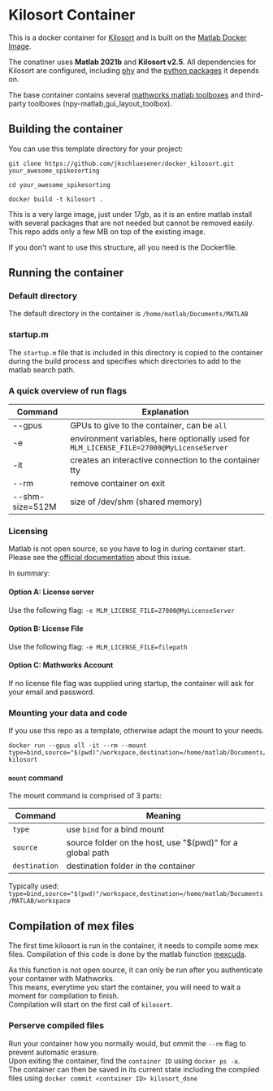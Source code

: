 # Kilosort Container

This is a docker container for [Kilosort](https://github.com/MouseLand/Kilosort.git) and is built on the [Matlab Docker Image](https://hub.docker.com/r/mathworks/matlab-deep-learning).

The conatiner uses __Matlab 2021b__ and __Kilosort v2.5__.
All dependencies for Kilosort are configured, including [phy](https://github.com/cortex-lab/phy) and the [python packages](https://github.com/cortex-lab/phy/blob/master/requirements.txt) it depends on.

The base container contains several [mathworks matlab toolboxes](https://hub.docker.com/r/mathworks/matlab-deep-learning) and third-party toolboxes (npy-matlab,gui_layout_toolbox).

## Building the container

You can use this template directory for your project:

```terminal
git clone https://github.com/jkschluesener/docker_kilosort.git your_awesome_spikesorting

cd your_awesome_spikesorting

docker build -t kilosort .
```

This is a very large image, just under 17gb, as it is an entire matlab install with several packages that are not needed but cannot be removed easily.
This repo adds only a few MB on top of the existing image.

If you don't want to use this structure, all you need is the Dockerfile.

## Running the container

### Default directory

The default directory in the container is `/home/matlab/Documents/MATLAB`

### startup.m

The `startup.m` file that is included in this directory is copied to the container during the build process and specifies which directories to add to the matlab search path.

### A quick overview of run flags

| Command         | Explanation                                                                              |
|-----------------|------------------------------------------------------------------------------------------|
| --gpus          | GPUs to give to the container, can be `all`                                              |
| -e              | environment variables, here optionally used for `MLM_LICENSE_FILE=27000@MyLicenseServer` |
| -it             | creates an interactive connection to the container tty                                   |
| --rm            | remove container on exit                                                                 |
| --shm-size=512M | size of /dev/shm (shared memory)                                                         |

### Licensing

Matlab is not open source, so you have to log in during container start.
Please see the [official documentation](https://hub.docker.com/r/mathworks/matlab-deep-learning) about this issue.

In summary:

#### Option A: License server

Use the following flag:
`-e MLM_LICENSE_FILE=27000@MyLicenseServer`

#### Option B: License File

Use the following flag:
`-e MLM_LICENSE_FILE=filepath`

#### Option C: Mathworks Account

If no license file flag was supplied uring startup, the container will ask for your email and password.

### Mounting your data and code

If you use this repo as a template, otherwise adapt the mount to your needs.

```terminal
docker run --gpus all -it --rm --mount type=bind,source="$(pwd)"/workspace,destination=/home/matlab/Documents/MATLAB/workspace kilosort
```

#### `mount` command

The mount command is comprised of 3 parts:

| Command       | Meaning                                                   |
|---------------|-----------------------------------------------------------|
| `type`        | use `bind` for a bind mount                               |
| `source`      | source folder on the host, use "$(pwd)" for a global path |
| `destination` | destination folder in the container                       |

Typically used: `type=bind,source="$(pwd)"/workspace,destination=/home/matlab/Documents/MATLAB/workspace`

## Compilation of mex files

The first time kilosort is run in the container, it needs to compile some mex files.
Compilation of this code is done by the matlab function [mexcuda](https://de.mathworks.com/help/parallel-computing/mexcuda.html).

As this function is not open source, it can only be run after you authenticate your container with Mathworks.  
This means, everytime you start the container, you will need to wait a moment for compilation to finish.  
Compilation will start on the first call of `kilosort`.

### Perserve compiled files

Run your container how you normally would, but ommit the `--rm` flag to prevent automatic erasure.  
Upon exiting the container, find the `container ID` using `docker ps -a`.  
The container can then be saved in its current state including the compiled files using `docker commit <container ID> kilosort_done`
